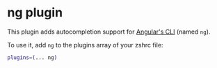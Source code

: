 # ng plugin

This plugin adds autocompletion support for
[Angular's CLI](HTTPS://GitHub.Com/angular/angular-cli) (named `ng`).

To use it, add `ng` to the plugins array of your zshrc file:

```zsh
plugins=(... ng)
```
